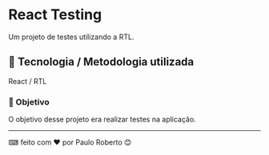 # React Testing

Um projeto de testes utilizando a RTL.

## 🚀 Tecnologia / Metodologia utilizada

React / RTL


### 🔩 Objetivo

O objetivo desse projeto era realizar testes na aplicação.


---
⌨ feito com ❤️ por Paulo Roberto 😊
